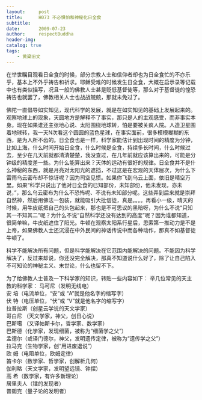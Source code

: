 ```yaml
---
layout:     post
title:      H073 不必惧怕和神秘化日全食
subtitle:   
date:       2009-07-23
author:     respectBuddha
header-img: 
catalog: true
tags:
    - 黄粱旧文
---
```


在举世瞩目观看日全食的时候，部分宗教人士和信仰者却也为日全食忙的不亦乐乎，基本上不外乎祷告和祈求。耶稣受难的时候发生日全食，大概在启示录等记载中也有类似描写，况且一般的佛教人士甚是贬低基督徒等，那么对于基督徒的惶恐祷告也就罢了，佛教相关人士也战战兢兢，那就未免过了。

佛陀一直倡导如实知见，现代科学的发展，就是在如实知见的基础上发展起来的。观察地球上的现象，天圆地方是解释不了事实，那只是人的主观感受，而非事实本身。现在如果谁还主张地心说、太阳围绕地球转，怕是要被关疯人院。人造卫星围着地球转，我一天N次看这个圆圆的蓝色星球，在事实面前，很多模模糊糊的东西，是为人所不齿的。日全食也是一样，科学家能估计到出现时间的精度为分钟，比如上海，什么时间开始日全食，什么时候是全食，持续多长时间，什么时候过去，至少在几天前就都清清楚楚，我没查过，在几年前就应该算出来的，可能是分钟级的精度差一些。为什么能算出来？天体的运动有很好的规律。日全食并不是什么神秘的东西，就是月亮对太阳光的遮挡，不过这是在宏观的天体层次，为什么下雷雨乌云密布却不惊讶呢？因为司空见惯。如果你飞到乌云上面，依旧是晴空万里。如果“科学只说出了他对日全食的已知部份，未知部份，他未发现，亦未说，”，那么乌云密布为什么不恐怖呢、不说有未知部分呢。这些弄到后来就是崇拜自然神，然后用佛法一包装，就能吸引大批信徒，真是。。。。再看小一级，晴天的时候，用牛皮纸把自己的头包起来，那也是不可思议的黑暗呀，为什么不说“只知其一不知其二”呢？为什么不说“自然科学还没有达到的高度”呢？因为谁都知道，很简单嘛，牛皮纸遮住了阳光。牛顿在观察太阳系行星后，思索第一推动力是不是上帝，如果佛教人士还沉浸在中外民间的神话传说中而各种动作，那真不如基督徒牛顿了。

科学不能解决所有问题，但是科学能解决在它范围内能解决的问题。不能因为科学解决了，反过来却说，你还没完全解决，那真不知道说什么好了，除了让自己陷入不可知论的神秘主义、末世论，什么也留不下。

为了给佛教人士普及一下科学家的知识，转贴一些内容如下：
举几位常见的天主教的科学家：
马可尼（发明无线电）  
安  培（电流单位，“安”或 “A”就是他名字的缩写字）  
伏  特（电压单位，“伏”或 “V”就是他名字的缩写字）  
拉普拉斯（创星云学说的天文学家）  
哥白尼  （天文学家，神父，创日心说）  
巴斯噶  （又译帕斯卡尔，哲学家、数学家）  
巴斯德（化学家，发现细菌，被称为“细菌学之父”）  
孟德尔（或译门德尔，神父，发明遗传定律，被称为“遗传学之父”）  
拉马克（生物学家，创“用进废退说”）  
欧  姆（电阻单位，欧姆定律）  
笛卡尔（数学家、哲学家，创解析几何）  
伽利略（天文学家，发明望远镜、钟摆）  
高  希（数学家，有许多新理论）  
居里夫人（镭的发现者）  
普朗克（量子论的发明者）  